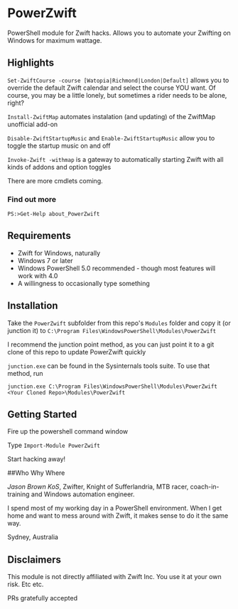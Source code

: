# PowerZwift
PowerShell module for Zwift hacks. Allows you to automate your Zwifting on Windows for maximum wattage.

## Highlights

`Set-ZwiftCourse -course [Watopia|Richmond|London|Default]` allows you to override the default Zwift calendar and select the course YOU want. Of course, you may be a little lonely, but sometimes a rider needs to be alone, right?

`Install-ZwiftMap` automates instalation (and updating) of the ZwiftMap unofficial add-on

`Disable-ZwiftStartupMusic` and `Enable-ZwiftStartupMusic` allow you to toggle the startup music on and off

`Invoke-Zwift -withmap` is a gateway to automatically starting Zwift with all kinds of addons and option toggles

There are more cmdlets coming.

### Find out more

`PS:>Get-Help about_PowerZwift`

## Requirements

- Zwift for Windows, naturally
- Windows 7 or later
- Windows PowerShell 5.0 recommended - though most features will work with 4.0
- A willingness to occasionally type something

## Installation

Take the `PowerZwift` subfolder from this repo's `Modules` folder and copy it (or junction it) to `C:\Program Files\WindowsPowerShell\Modules\PowerZwift`

I recommend the junction point method, as you can just point it to a git clone of this repo to update PowerZwift quickly

`junction.exe` can be found in the Sysinternals tools suite. To use that method, run

`junction.exe C:\Program Files\WindowsPowerShell\Modules\PowerZwift <Your Cloned Repo>\Modules\PowerZwift`

## Getting Started

Fire up the powershell command window

Type `Import-Module PowerZwift`

Start hacking away!

##Who Why Where

*Jason Brown KoS*, Zwifter, Knight of Sufferlandria, MTB racer, coach-in-training and Windows automation engineer.

I spend most of my working day in a PowerShell environment. When I get home and want to mess around with Zwift, it makes sense to do it the same way.

Sydney, Australia

## Disclaimers

This module is not directly affiliated with Zwift Inc. You use it at your own risk. Etc etc.

PRs gratefully accepted
